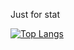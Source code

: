 Just for stat

[![Top Langs](https://github-readme-stats.vercel.app/api/top-langs/?username=deadManAlive&layout=donut-vertical)](https://github.com/anuraghazra/github-readme-stats)
